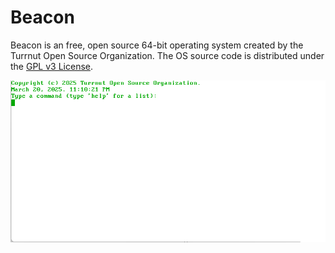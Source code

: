 # Beacon
Beacon is an free, open source 64-bit operating system created by the Turrnut Open Source Organization. The OS source code is distributed under the [GPL v3 License](COPYING).

![Starting Screen of BeaconOS](screenshots/StartingScreen.png)

